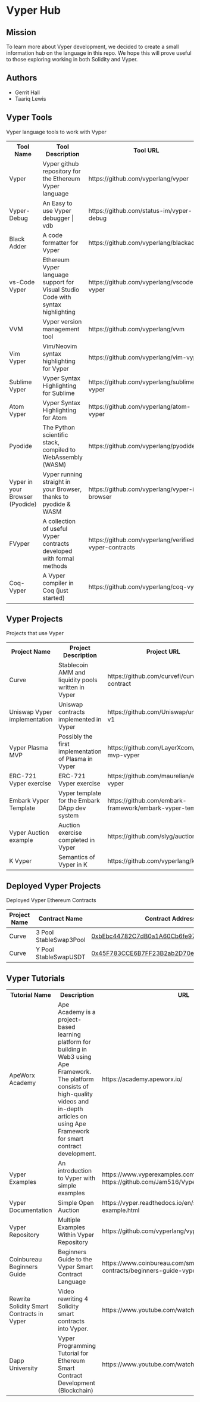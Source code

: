 # Vyper Hub

## Mission
To learn more about Vyper development, we decided to create a small information hub on the language in this repo. We hope this will prove useful to those exploring working in both Solidity and Vyper.

## Authors
* Gerrit Hall
* Taariq Lewis 


## Vyper Tools
Vyper language tools to work with Vyper

<table>
  <tr>
    <th>Tool Name</th>
    <th>Tool Description</th>
    <th>Tool URL</th>
  </tr>
  <tr>
    <td>Vyper</td>
    <td>Vyper github repository for the Ethereum Vyper language</td>
    <td>https://github.com/vyperlang/vyper</td>
  </tr>
  <tr>
    <td>Vyper-Debug</td>
    <td>An Easy to use Vyper debugger | vdb</td>
    <td>https://github.com/status-im/vyper-debug</td>
  </tr>
  <tr>
    <td>Black Adder</td>
    <td>A code formatter for Vyper</td>
    <td>https://github.com/vyperlang/blackadder</td>
  </tr>
 <tr>
    <td>vs-Code Vyper</td>
    <td>Ethereum Vyper language support for Visual Studio Code with syntax highlighting</td>
    <td>https://github.com/vyperlang/vscode-vyper</td>
  </tr>
  <tr>
    <td>VVM</td>
    <td>Vyper version management tool</td>
    <td>https://github.com/vyperlang/vvm</td>
  </tr>
  <tr>
    <td>Vim Vyper</td>
    <td>Vim/Neovim syntax highlighting for Vyper</td>
    <td>https://github.com/vyperlang/vim-vyper</td>
  </tr>
  <tr>
    <td>Sublime Vyper</td>
    <td>Vyper Syntax Highlighting for Sublime</td>
    <td>https://github.com/vyperlang/sublime-vyper</td>
  </tr>
  <tr>
    <td>Atom Vyper</td>
    <td>Vyper Syntax Highlighting for Atom</td>
    <td>https://github.com/vyperlang/atom-vyper</td>
  </tr>
  <tr>
    <td>Pyodide</td>
    <td>The Python scientific stack, compiled to WebAssembly (WASM)</td>
    <td>https://github.com/vyperlang/pyodide</td>
  </tr>
  <tr>
    <td>Vyper in your Browser (Pyodide)</td>
    <td>Vyper running straight in your Browser, thanks to pyodide & WASM</td>
    <td>https://github.com/vyperlang/vyper-in-browser</td>
  </tr>
  <tr>
    <td>FVyper</td>
    <td>A collection of useful Vyper contracts developed with formal methods</td>
    <td>https://github.com/vyperlang/verified-vyper-contracts</td>
  </tr>
  <tr>
    <td>Coq-Vyper</td>
    <td>A Vyper compiler in Coq (just started)</td>
    <td>https://github.com/vyperlang/coq-vyper</td>
  </tr>  
</table>

## Vyper Projects
Projects that use Vyper

<table>
  <tr>
    <th>Project Name</th>
    <th>Project Description</th>
    <th>Project URL</th>
  </tr>
  <tr>
    <td>Curve</td>
    <td>Stablecoin AMM and liquidity pools written in Vyper</td>
    <td>https://github.com/curvefi/curve-contract</td>
  </tr>
  <tr>
    <td>Uniswap Vyper implementation</td>
    <td>Uniswap contracts implemented in Vyper</td>
    <td>https://github.com/Uniswap/uniswap-v1</td>
  </tr>
  <tr>
    <td>Vyper Plasma MVP</td>
    <td>Possibly the first implementation of Plasma in Vyper</td>
    <td>https://github.com/LayerXcom/plasma-mvp-vyper</td>
  </tr>
  <tr>
    <td>ERC-721 Vyper exercise</td>
    <td>ERC-721 Vyper exercise</td>
    <td>https://github.com/maurelian/erc721-vyper</td>
  </tr>
  <tr>
    <td>Embark Vyper Template</td>
    <td>Vyper template for the Embark DApp dev system</td>
    <td>https://github.com/embark-framework/embark-vyper-templat</td>
  </tr>
  <tr>
    <td>Vyper Auction example</td>
    <td>Auction exercise completed in Vyper</td>
    <td>https://github.com/slyg/auction-vyper</td>
  </tr>
  <tr>
    <td>K Vyper</td>
    <td>Semantics of Vyper in K</td>
    <td>https://github.com/vyperlang/k-vyper</td>
  </tr>
</table>


## Deployed Vyper Projects
Deployed Vyper Ethereum Contracts

 |Project Name | Contract Name | Contract Address |
 | --- | --- | --- |
 | Curve | 3 Pool StableSwap3Pool | [0xbEbc44782C7dB0a1A60Cb6fe97d0b483032FF1C7](https://etherscan.io/address/0xbebc44782c7db0a1a60cb6fe97d0b483032ff1c7)|
  | Curve | Y Pool StableSwapUSDT |[0x45F783CCE6B7FF23B2ab2D70e416cdb7D6055f51](https://etherscan.io/address/0x45F783CCE6B7FF23B2ab2D70e416cdb7D6055f51)|
  
  
## Vyper Tutorials
<table>
  <tr>
    <th>Tutorial Name</th>
    <th>Description</th>
    <th>URL</th>
  </tr>
  <tr>
    <td>
      ApeWorx Academy
    </td>
    <td>
      Ape Academy is a project-based learning platform for building in Web3 using Ape Framework. The platform consists of high-quality videos and in-depth articles on using Ape Framework for smart contract development.
    </td>
    <td>
        https://academy.apeworx.io/
    </td>
  </tr>
    <tr>
    <td>
      Vyper Examples
    </td>
    <td>
      An introduction to Vyper with simple examples
    </td>
    <td>
        https://www.vyperexamples.com/ 
        https://github.com/Jam516/VyperExamples/
    </td>
  </tr>
  <tr>
    <td>
      Vyper Documentation
    </td>
    <td>
      Simple Open Auction
    </td>
    <td>
        https://vyper.readthedocs.io/en/stable/vyper-by-example.html
    </td>
  </tr>
  <tr>
    <td>
      Vyper Repository
    </td>
    <td>
      Multiple Examples Within Vyper Repository 
    </td>
    <td>
        https://github.com/vyperlang/vyper/tree/master/examples
    </td>
  </tr>  
  <tr>
    <td>
      Coinbureau Beginners Guide 
    </td>
    <td>
      Beginners Guide to the Vyper Smart Contract Language
    </td>
    <td>
        https://www.coinbureau.com/smart-contracts/beginners-guide-vyper-language/
    </td>
  </tr>
  <tr>
    <td>
      Rewrite Solidity Smart Contracts in Vyper 
    </td>
    <td>
      Video rewriting 4 Solidity smart contracts into Vyper. 
    </td>
    <td>
        https://www.youtube.com/watch?v=NwSIaNhRHFQ
    </td>
  </tr>
  <tr>
    <td>
      Dapp University 
    </td>
    <td>
      Vyper Programming Tutorial for Ethereum Smart Contract Development (Blockchain) 
    </td>
    <td>
        https://www.youtube.com/watch?v=-RHTgegox8I
    </td>
  </tr>  
</table>
